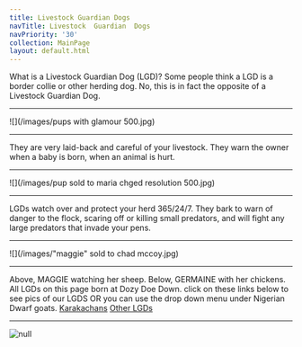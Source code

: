 ```yaml
---
title: Livestock Guardian Dogs
navTitle: Livestock  Guardian  Dogs
navPriority: '30'
collection: MainPage
layout: default.html
---
```

What is a Livestock Guardian Dog (LGD)?    Some people think a LGD is a border collie or other herding dog.  No, this is in fact the opposite of a Livestock Guardian Dog.

<hr />

![](/images/pups with glamour 500.jpg)

<hr />

They are very laid-back and careful of your livestock. They warn the owner when a baby is born, when an animal is hurt.

<hr />

![](/images/pup sold to maria chged resolution 500.jpg)

<hr />

LGDs watch over and protect your herd 365/24/7. They bark to warn of danger to the flock, scaring off or killing small predators, and will fight any large predators that invade your pens.  

<hr />

![](/images/"maggie" sold to chad mccoy.jpg)

<hr />

Above, MAGGIE watching her sheep. Below, GERMAINE with her chickens. All LGDs on this page born at Dozy Doe Down. click on these links below to see pics of our LGDS OR you can use the drop down menu under Nigerian Dwarf goats.  [Karakachans](Karakachans)        [Other LGDs](<other LGDs>)

<hr />

![null](/images/23022118_10214630361583454_1629941011_n.jpg)
